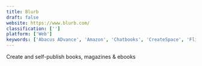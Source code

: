 ```yaml
---
title: Blurb
draft: false 
website: https://www.blurb.com/
classification: ['']
platform: ['Web']
keywords: ['Abacus ADvance', 'Amazon', 'Chatbooks', 'CreateSpace', 'Flipboard', 'FlippingBook', 'Issuu', 'Joomag', 'Leanpub', 'Liberio', 'Lulu', 'MadCap Flare', 'MagCloud', 'PageSuite', 'Scribd', 'SmashWords', 'Synopsis', 'Zmags', 'eBay']
---
```

Create and self-publish books, magazines & ebooks